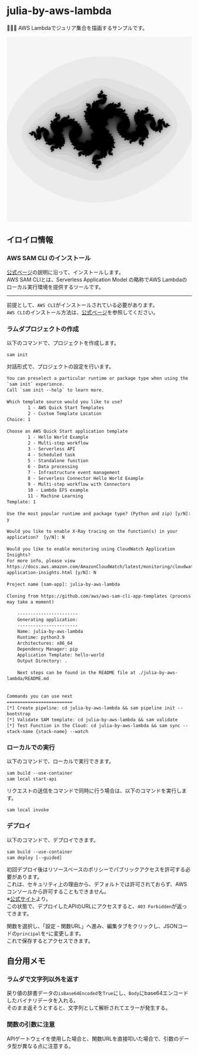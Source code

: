 # julia-by-aws-lambda

🌵🌵🌵 AWS Lambdaでジュリア集合を描画するサンプルです。  

![成果物](./docs/img/fruit.png)  

## イロイロ情報

### AWS SAM CLI のインストール

[公式ページ](https://docs.aws.amazon.com/ja_jp/serverless-application-model/latest/developerguide/install-sam-cli.html)の説明に沿って、インストールします。  
AWS SAM CLIとは、Serverless Application Model の略称でAWS Lambdaのローカル実行環境を提供するツールです。  

---

前提として、`AWS CLI`がインストールされている必要があります。  
`AWS CLI`のインストール方法は、[公式ページ](https://docs.aws.amazon.com/ja_jp/cli/latest/userguide/install-cliv2.html)を参照してください。  

### ラムダプロジェクトの作成

以下のコマンドで、プロジェクトを作成します。  

```shell
sam init
```

対話形式で、プロジェクトの設定を行います。  

```shell
You can preselect a particular runtime or package type when using the `sam init` experience.
Call `sam init --help` to learn more.

Which template source would you like to use?
        1 - AWS Quick Start Templates
        2 - Custom Template Location
Choice: 1

Choose an AWS Quick Start application template
        1 - Hello World Example
        2 - Multi-step workflow
        3 - Serverless API
        4 - Scheduled task
        5 - Standalone function
        6 - Data processing
        7 - Infrastructure event management
        8 - Serverless Connector Hello World Example
        9 - Multi-step workflow with Connectors
        10 - Lambda EFS example
        11 - Machine Learning
Template: 1

Use the most popular runtime and package type? (Python and zip) [y/N]: y

Would you like to enable X-Ray tracing on the function(s) in your application?  [y/N]: N

Would you like to enable monitoring using CloudWatch Application Insights?
For more info, please view https://docs.aws.amazon.com/AmazonCloudWatch/latest/monitoring/cloudwatch-application-insights.html [y/N]: N

Project name [sam-app]: julia-by-aws-lambda

Cloning from https://github.com/aws/aws-sam-cli-app-templates (process may take a moment)

    -----------------------
    Generating application:
    -----------------------
    Name: julia-by-aws-lambda
    Runtime: python3.9
    Architectures: x86_64
    Dependency Manager: pip
    Application Template: hello-world
    Output Directory: .

    Next steps can be found in the README file at ./julia-by-aws-lambda/README.md


Commands you can use next
=========================
[*] Create pipeline: cd julia-by-aws-lambda && sam pipeline init --bootstrap
[*] Validate SAM template: cd julia-by-aws-lambda && sam validate
[*] Test Function in the Cloud: cd julia-by-aws-lambda && sam sync --stack-name {stack-name} --watch
```

### ローカルでの実行

以下のコマンドで、ローカルで実行できます。  

```shell
sam build --use-container
sam local start-api
```

リクエストの送信をコマンドで同時に行う場合は、以下のコマンドを実行します。  

```shell
sam local invoke
```

### デプロイ

以下のコマンドで、デプロイできます。  

```shell
sam build --use-container
sam deploy [--guided]
```

初回デプロイ後はリソースベースのポリシーでパブリックアクセスを許可する必要があります。  
これは、セキュリティ上の理由から、デフォルトでは許可されておらず、AWSコンソールから許可することもできません。  
※[公式サイト](https://docs.aws.amazon.com/ja_jp/lambda/latest/dg/urls-auth.html)より。  
この状態で、デプロイしたAPIのURLにアクセスすると、`403 Forbidden`が返ってきます。  

関数を選択し、「設定 - 関数URL」へ進み、編集タブをクリックし、JSONコードの`principal`を`*`に変更します。  
これで保存するとアクセスできます。  

## 自分用メモ

### ラムダで文字列以外を返す

戻り値の辞書データの`isBase64Encoded`を`True`にし、`Body`にbase64エンコードしたバイナリデータを入れる。  
そのまま返そうとすると、文字列として解析されてエラーが発生する。  

### 関数の引数に注意

APIゲートウェイを使用した場合と、関数URLを直接叩いた場合で、引数のデータ型が異なる点に注意する。  
